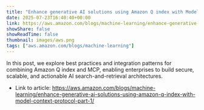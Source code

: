 ```yaml
---
title: "Enhance generative AI solutions using Amazon Q index with Model Context Protocol – Part 1"
date: 2025-07-23T16:40:40+00:00
link: https://aws.amazon.com/blogs/machine-learning/enhance-generative-ai-solutions-using-amazon-q-index-with-model-context-protocol-part-1/
showShare: false
showReadTime: false
thumbnail: images/aws.png
tags: ["aws.amazon.com/blogs/machine-learning"]
---
```

In this post, we explore best practices and integration patterns for combining Amazon Q index and MCP, enabling enterprises to build secure, scalable, and actionable AI search-and-retrieval architectures.

- Link to article: https://aws.amazon.com/blogs/machine-learning/enhance-generative-ai-solutions-using-amazon-q-index-with-model-context-protocol-part-1/